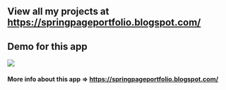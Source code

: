 ## View all my projects at https://springpageportfolio.blogspot.com/

## Demo for this app

[![](https://farm2.staticflickr.com/1727/28917644878_a4306742ed_z.jpg)](http://www.youtube.com/watch?v=bEqOizpeC3g "")

#### More info about this app => https://springpageportfolio.blogspot.com/

